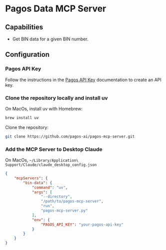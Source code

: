 # Pagos Data MCP Server

## Capabilities

- Get BIN data for a given BIN number.

## Configuration

### Pagos API Key

Follow the instructions in the [Pagos API Key](https://docs.pagos.ai/bin-data/getting-started-with-bin-data#generate-an-api-key) documentation to create an API key.


### Clone the repository locally and install uv

On MacOs, install uv with Homebrew:

``` bash
brew install uv
```

Clone the repository:

``` bash
git clone https://github.com/pagos-ai/pagos-mcp-server.git
```


### Add the MCP Server to Desktop Claude

On MacOs, `~/Library/Application\ Support/Claude/claude_desktop_config.json`

``` json
{
    "mcpServers": {
        "bin-data": {
            "command": "uv",
            "args": [
                "--directory",
                "/path/to/pagos-mcp-server",
                "run",
                "pagos-mcp-server.py"
            ],
            "env": {
                "PAGOS_API_KEY": "your-pagos-api-key"
            }
        }
    }
}
```
